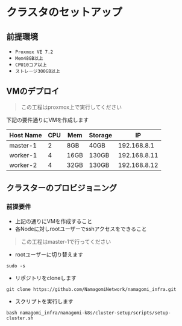 # クラスタのセットアップ

## 前提環境

- `Proxmox VE 7.2`
- `Mem48GB以上`
- `CPU10コア以上`
- `ストレージ300GB以上`

## VMのデプロイ

> この工程はproxmox上で実行してください

下記の要件通りにVMを作成します

| Host Name | CPU | Mem | Storage | IP |
| -- | -- | -- | --| --|
| master-1 | 2 | 8GB | 40GB | 192.168.8.1 |
| worker-1 | 4 | 16GB | 130GB | 192.168.8.11 |
| worker-2 | 4 | 32GB | 130GB | 192.168.8.12 |

## クラスターのプロビジョニング

### 前提要件

- 上記の通りにVMを作成すること
- 各Nodeに対しrootユーザーでsshアクセスをできること

> この工程はmaster-1で行ってください

- rootユーザーに切り替えます

```
sudo -s
```

- リポジトリをcloneします

```
git clone https://github.com/NamagomiNetwork/namagomi_infra.git
```

- スクリプトを実行します

```
bash namagomi_infra/namagomi-k8s/cluster-setup/scripts/setup-cluster.sh